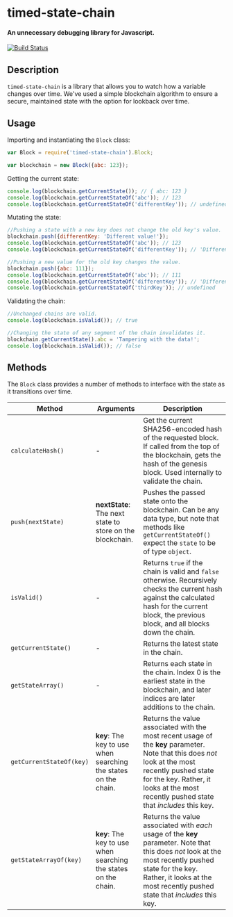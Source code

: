 # timed-state-chain
#### An unnecessary debugging library for Javascript.

[![Build Status](https://travis-ci.com/LeePresswood/timed-state-chain.svg?branch=master)](https://travis-ci.com/LeePresswood/timed-state-chain)

## Description
`timed-state-chain` is a library that allows you to watch how a variable changes over time. We've used a simple blockchain algorithm to ensure a secure, maintained state with the option for lookback over time.

## Usage
Importing and instantiating the `Block` class:
```javascript
var Block = require('timed-state-chain').Block;

var blockchain = new Block({abc: 123});
```

Getting the current state:
```javascript
console.log(blockchain.getCurrentState()); // { abc: 123 }
console.log(blockchain.getCurrentStateOf('abc')); // 123
console.log(blockchain.getCurrentStateOf('differentKey')); // undefined
```

Mutating the state:
```javascript
//Pushing a state with a new key does not change the old key's value.
blockchain.push({differentKey: 'Different value!'});
console.log(blockchain.getCurrentStateOf('abc')); // 123
console.log(blockchain.getCurrentStateOf('differentKey')); // 'Different value!'

//Pushing a new value for the old key changes the value.
blockchain.push({abc: 111});
console.log(blockchain.getCurrentStateOf('abc')); // 111
console.log(blockchain.getCurrentStateOf('differentKey')); // 'Different value!'
console.log(blockchain.getCurrentStateOf('thirdKey')); // undefined
```

Validating the chain:
```javascript
//Unchanged chains are valid.
console.log(blockchain.isValid()); // true

//Changing the state of any segment of the chain invalidates it.
blockchain.getCurrentState().abc = 'Tampering with the data!';
console.log(blockchain.isValid()); // false
```

## Methods
The `Block` class provides a number of methods to interface with the state as it transitions over time.

| Method | Arguments | Description |
| --- | --- | --- |
| `calculateHash()` | - | Get the current SHA256-encoded hash of the requested block. If called from the top of the blockchain, gets the hash of the genesis block. Used internally to validate the chain. |
| `push(nextState)` | **nextState**: The next state to store on the blockchain. | Pushes the passed state onto the blockchain. Can be any data type, but note that methods like `getCurrentStateOf()` expect the `state` to be of type `object`.|
| `isValid()` | - | Returns `true` if the chain is valid and `false` otherwise. Recursively checks the current hash against the calculated hash for the current block, the previous block, and all blocks down the chain. |
| `getCurrentState()` | - | Returns the latest state in the chain. |
| `getStateArray()` | - | Returns each state in the chain. Index 0 is the earliest state in the blockchain, and later indices are later additions to the chain. |
| `getCurrentStateOf(key)` | **key**: The key to use when searching the states on the chain. | Returns the value associated with the most recent usage of the **key** parameter. Note that this does *not* look at the most recently pushed state for the key. Rather, it looks at the most recently pushed state that *includes* this key. |
| `getStateArrayOf(key)` | **key**: The key to use when searching the states on the chain. | Returns the value associated with *each* usage of the **key** parameter. Note that this does *not* look at the most recently pushed state for the key. Rather, it looks at the most recently pushed state that *includes* this key. |